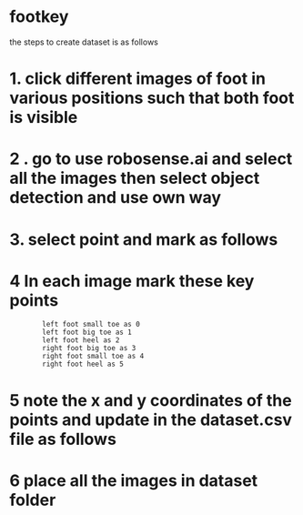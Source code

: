 # footkey

the steps to create dataset is as follows 

# 1. click different images of foot in various positions such that both foot is visible
# 2 . go to use robosense.ai and select all the images then select object detection and use own way
# 3. select point and mark as follows 
# 4  In each image mark these key points 
            left foot small toe as 0
            left foot big toe as 1
            left foot heel as 2
            right foot big toe as 3
            right foot small toe as 4
            right foot heel as 5
# 5 note the x and y coordinates of the points and update in the dataset.csv file as follows 
# 6 place all the images in dataset folder 
